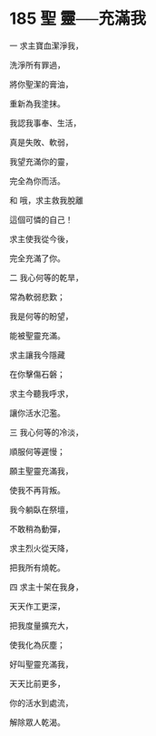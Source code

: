 # 185 聖 靈──充滿我

一 求主寶血潔淨我，

洗淨所有罪過，

將你聖潔的膏油，

重新為我塗抹。

我認我事奉、生活，

真是失敗、軟弱，

我望充滿你的靈，

完全為你而活。

和 哦，求主救我脫離

這個可憐的自己！

求主使我從今後，

完全充滿了你。

二 我心何等的乾旱，

常為軟弱悲歎；

我是何等的盼望，

能被聖靈充滿。

求主讓我今隱藏

在你擊傷石磐；

求主今聽我呼求，

讓你活水氾濫。

三 我心何等的冷淡，

順服何等遲慢；

願主聖靈充滿我，

使我不再背叛。

我今躺臥在祭壇，

不敢稍為動彈，

求主烈火從天降，

把我所有燒乾。

四 求主十架在我身，

天天作工更深，

把我度量擴充大，

使我化為灰塵；

好叫聖靈充滿我，

天天比前更多，

你的活水到處流，

解除眾人乾渴。


